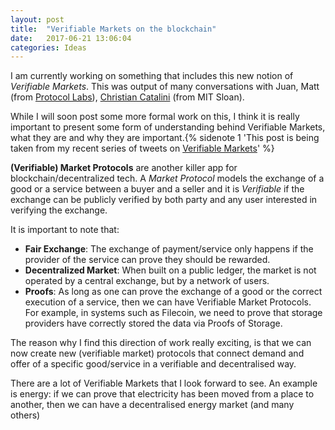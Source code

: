 ```yaml
---
layout: post
title:  "Verifiable Markets on the blockchain"
date:   2017-06-21 13:06:04
categories: Ideas
---
```


I am currently working on something that includes this new notion of *Verifiable Markets*. This was output of many conversations with Juan, Matt (from [Protocol Labs](https://protocol.ai)), [Christian Catalini](http://www.catalini.com/) (from MIT Sloan).

While I will soon post some more formal work on this, I think it is really important to present some form of understanding behind Verifiable Markets, what they are and why they are important.{% sidenote 1 'This post is being taken from my recent series of tweets on [Verifiable Markets](https://twitter.com/nicolagreco/status/877470925402386432)' %}

**(Verifiable) Market Protocols** are another killer app for blockchain/decentralized tech. A *Market Protocol* models the exchange of a good or a service between a buyer and a seller and it is *Verifiable* if the exchange can be publicly verified by both party and any user interested in verifying the exchange.

It is important to note that:

- **Fair Exchange**: The exchange of payment/service only happens if the provider of the service can prove they should be rewarded.
- **Decentralized Market**: When built on a public ledger, the market is not operated by a central exchange, but by a network of users.
- **Proofs**: As long as one can prove the exchange of a good or the correct execution of a service, then we can have Verifiable Market Protocols. For example, in systems such as Filecoin, we need to prove that storage providers have correctly stored the data via Proofs of Storage.


The reason why I find this direction of work really exciting, is that we can now create new (verifiable market) protocols that connect demand and offer of a specific good/service in a verifiable and decentralised way.

There are a lot of Verifiable Markets that I look forward to see. An example is energy: if we can prove that electricity has been moved from a place to another, then we can have a decentralised energy market (and many others)
